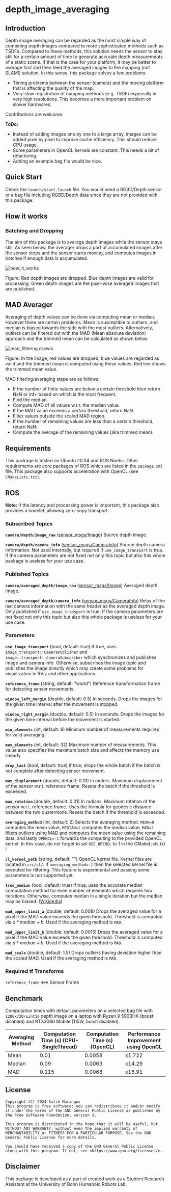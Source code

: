 # depth_image_averaging

## Introduction

Depth image averaging can be regarded as the most simple way of combining depth images compared to more sophisticated methods such as TSDFs. Compared to these methods, this solution needs the sensor to stay still for a certain amount of time to generate accurate depth measurements of a static scene. If that is the case for your platform, it may be better to average first and then feed the averaged images to the mapping (not SLAM!) solution. In this sense, this package solves a few problems:

- Timing problems between the sensor (camera) and the moving platform that is affecting the quality of the map.
- Very-slow registration of mapping methods (e.g. TSDF) especially in very high resolutions. This becomes a more important problem on slower hardwares.

Contributions are welcome.

**ToDo:**

- Instead of adding images one by one to a large array, images can be added pixel by pixel to improve cache efficiency. This should reduce CPU usage.
- Some parameters in OpenCL kernels are constant. This needs a bit of refactoring.
- Adding an example bag file would be nice.

## Quick Start

Check the `launch/start.launch` file. You would need a RGBD/Depth sensor or a bag file including RGBD/Depth data since they are not provided with this package.

## How it works

### Batching and Dropping

The aim of this package is to average depth images while the sensor stays still. As seen below, the averager drops a part of accumulated images after the sensor stops and the sensor starts moving, and computes images in batches if enough data is accumulated. 

![how_it_works](assets/how_it_works.svg)

Figure: Red depth images are dropped. Blue depth images are valid for processing. Green depth images are the pixel-wise averaged images that are published.

## MAD Averager

Averaging of depth values can be done via computing mean or median. However there are certain problems. Mean is susceptible to outliers, and median is biased towards the side with the most outliers. Alternatively, outliers can be filtered out with the MAD (Mean absolute deviation) approach and the trimmed mean can be calculated as shown below.

![mad_filtering.drawio](assets/mad_filtering.drawio.svg)

Figure: In the image, red values are dropped, blue values are regarded as valid and the trimmed mean is computed using these values. Red line shows the trimmed mean value.

MAD filtering/averaging steps are as follows:

- If the number of finite values are below a certain threshold then return NaN or inf+ based on which is the most frequent.
- Find the median.
- Compute MAD of all values w.r.t. the median value.
- If the MAD value exceeds a certain threshold, return NaN.
- Filter values outside the scaled MAD region.
- If the number of remaining values are less than a certain threshold, return NaN.
- Compute the average of the remaining values (aka trimmed mean).

## Requirements

This package is tested on Ubuntu 20.04 and ROS Noetic. Other requirements are core packages of ROS which are listed in the `package.xml` file. This package also supports acceleration with OpenCL (see `CMakeLists.txt`).

## ROS

**Note:** If the latency and processing power is important, this package also provides a nodelet, allowing zero-copy transport.

### Subscribed Topics

**`camera/depth/image_raw`** ([sensor_msgs/Image](sensor_msgs/Image))
		Source depth image.

**`camera/depth/camera_info`** ([sensor_msgs/CameraInfo](sensor_msgs/CameraInfo))
		Source depth camera information. Not used internally, but required if `use_image_transport` is true. If the camera parameters are not fixed not only this topic but also this whole package is useless for your use case. 

### Published Topics

**`camera/averaged_depth/image_raw`** ([sensor_msgs/Image](sensor_msgs/Image))
		Averaged depth image.

**`camera/averaged_depth/camera_info`** ([sensor_msgs/CameraInfo](sensor_msgs/CameraInfo))
		Relay of the last camera information with the same header as the averaged depth image. Only published if `use_image_transport` is true. If the camera parameters are not fixed not only this topic but also this whole package is useless for your use case. 

### Parameters

**`use_image_transport`** (bool, default: true)
		If true, uses `image_transport::CameraPublisher` and `image::transport::CameraSubscriber` which synchronizes and publishes image and camera info. Otherwise, subscribes the image topic and publishes the image directly which may create some problems for visualization in RViz and other applications.

**`reference_frame`** (string, default: "world")
		Reference transformation frame for detecting sensor movements.

**`window_left_margin`** (double, default: 0.5)
		In seconds. Drops the images for the given time interval after the movement is stopped.

**`window_right_margin`** (double, default: 0.5)
		In seconds. Drops the images for the given time interval before the movement is started.

**`min_elements`** (int, default: 8)
		Minimum number of measurements required for valid averaging.

**`max_elements`** (int, default: 32)
		Maximum number of measurements. This value also specifies the maximum batch size and affects the memory use linearly.

**`drop_last`** (bool, default: true)
		If true, drops the whole batch if the batch is not complete after detecting sensor movement.

**`max_displacement`** (double, default: 0.01)
		In meters. Maximum displacement of the sensor w.r.t. reference frame. Resets the batch if the threshold is exceeded.

**`max_rotation`** (double, default: 0.01)
		In radians. Maximum rotation of the sensor w.r.t. reference frame. Uses the formula for geodesic distance between the two quaternions. Resets the batch if the threshold is exceeded.

**`averaging_method`** (int, default: 2)
		Selects the averaging method. `MEAN=0` computes the mean value, `MEDIAN=1` computes the median value, `MAD=2` filters outliers using MAD and computes the mean value using the remaining data, and lastly `OPENCL=-1` forwards the computing to the provided OpenCL kernel. In this case, do not forget to set `USE_OPENCL` to 1 in the CMakeLists.txt !

**`cl_kernel_path`** (string, default: "")
		OpenCL kernel file. Kernel files are located in `src/cl/`. If `averaging_method=-1` then the selected kernel file is executed for filtering. This feature is experimental and passing some parameters is not supported yet.

**`true_median`** (bool, default: true)
		If true, uses the accurate median computation method for even number of elements which requires two iterations. Otherwise, computes median in a single iteration but the median may be biased. ([Wikipedia](https://simple.wikipedia.org/wiki/Median))

**`mad_upper_limit_a`** (double, default: 0.008)
		Drops the averaged value for a pixel if the MAD value exceeds the given threshold. Threshold is computed via $a*median+b$. Used if the averaging method is `MAD`.

**`mad_upper_limit_b`** (double, default: 0.0015)
		Drops the averaged value for a pixel if the MAD value exceeds the given threshold. Threshold is computed via $a*median+b$. Used if the averaging method is `MAD`.

**`mad_scale`** (double, default: 1.5)
		Drops outliers having deviation higher than the scaled MAD. Used if the averaging method is `MAD`.

### Required tf Transforms

`reference_frame` <==> Sensor Frame

## Benchmark

Computation times with default parameters on a selected bag file with `1280x720/uint16` depth image on a laptop with Ryzen 9 5900HX (boost disabled) and RTX3080 Mobile (115W, boost disabled).

| Averaging Method | Computation Time (s) (CPU-SingleThread) | Computation Time (s) (OpenCL) | Performance Improvement using OpenCL |
| ---------------- | --------------------------------------- | ----------------------------- | ------------------------------------ |
| Mean             | 0.01                                    | 0.0058                        | x1.722                               |
| Median           | 0.09                                    | 0.0063                        | x14.29                               |
| MAD              | 0.115                                   | 0.0068                        | x16.91                               |

## License

```
Copyright (C) 2024 Salih Marangoz
This program is free software: you can redistribute it and/or modify it under the terms of the GNU General Public License as published by the Free Software Foundation, version 3.

This program is distributed in the hope that it will be useful, but WITHOUT ANY WARRANTY; without even the implied warranty of MERCHANTABILITY or FITNESS FOR A PARTICULAR PURPOSE. See the GNU General Public License for more details.

You should have received a copy of the GNU General Public License along with this program. If not, see <https://www.gnu.org/licenses/>.
```

## Disclaimer

This package is developed as a part of created work as a Student Research Assistant at the University of Bonn Humanoid Robots Lab.